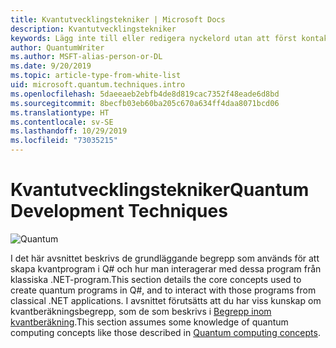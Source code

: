 ```yaml
---
title: Kvantutvecklingstekniker | Microsoft Docs
description: Kvantutvecklingstekniker
keywords: Lägg inte till eller redigera nyckelord utan att först kontakta den SEO-ansvarige.
author: QuantumWriter
ms.author: MSFT-alias-person-or-DL
ms.date: 9/20/2019
ms.topic: article-type-from-white-list
uid: microsoft.quantum.techniques.intro
ms.openlocfilehash: 5daeeaeb2ebfb4de8d819cac7352f48eade6d8bd
ms.sourcegitcommit: 8becfb03eb60ba205c670a634ff4daa8071bcd06
ms.translationtype: HT
ms.contentlocale: sv-SE
ms.lasthandoff: 10/29/2019
ms.locfileid: "73035215"
---
```

# <a name="quantum-development-techniques"></a><span data-ttu-id="510a1-104">Kvantutvecklingstekniker</span><span class="sxs-lookup"><span data-stu-id="510a1-104">Quantum Development Techniques</span></span>

![Quantum](~/media/mobius_strip_preview.png)

<span data-ttu-id="510a1-106">I det här avsnittet beskrivs de grundläggande begrepp som används för att skapa kvantprogram i Q# och hur man interagerar med dessa program från klassiska .NET-program.</span><span class="sxs-lookup"><span data-stu-id="510a1-106">This section details the core concepts used to create quantum programs in Q#, and to interact with those programs from classical .NET applications.</span></span>
<span data-ttu-id="510a1-107">I avsnittet förutsätts att du har viss kunskap om kvantberäkningsbegrepp, som de som beskrivs i [Begrepp inom kvantberäkning](xref:microsoft.quantum.concepts.intro).</span><span class="sxs-lookup"><span data-stu-id="510a1-107">This section assumes some knowledge of quantum computing concepts like those described in [Quantum computing concepts](xref:microsoft.quantum.concepts.intro).</span></span>



















